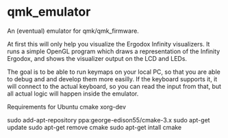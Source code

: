 # qmk_emulator
An (eventual) emulator for qmk/qmk_firmware. 

At first this will only help you visualize the Ergodox Infinity visualizers. It runs a simple OpenGL program which draws a representation of the Infinity Ergodox, and shows the visualizer output on the LCD and LEDs.

The goal is to be able to run keymaps on your local PC, so that you are able to debug and and develop them more easilly. If the keyboard supports it, it will connect to the actual keyboard, so you can read the input from that, but all actual logic will happen inside the emulator.


Requirements for Ubuntu
cmake xorg-dev

sudo add-apt-repository ppa:george-edison55/cmake-3.x
sudo apt-get update
sudo apt-get remove cmake
sudo apt-get intall cmake